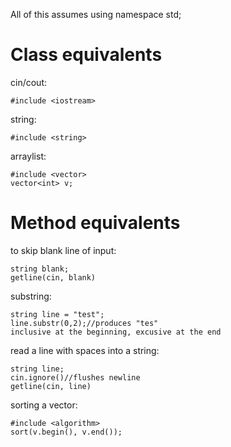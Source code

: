 All of this assumes using namespace std;

# Class equivalents
cin/cout:

	#include <iostream>
	
string:

	#include <string>

arraylist:

	#include <vector>
	vector<int> v;

# Method equivalents
to skip blank line of input:

	string blank;
	getline(cin, blank)
	
substring:

	string line = "test";
	line.substr(0,2);//produces "tes"
	inclusive at the beginning, excusive at the end
	
read a line with spaces into a string:

	string line;
	cin.ignore()//flushes newline
	getline(cin, line)
	
sorting a vector:

	#include <algorithm>
	sort(v.begin(), v.end());
